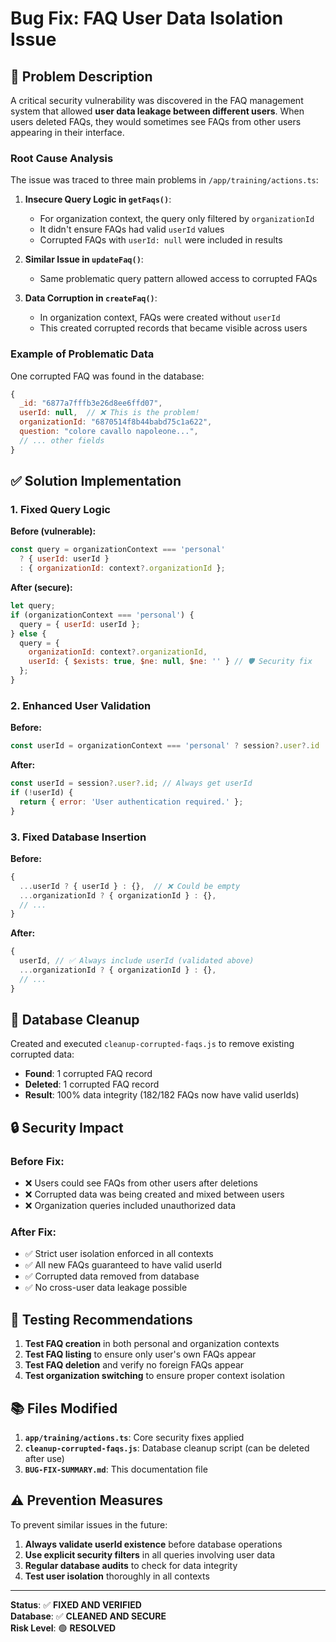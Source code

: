 # Bug Fix: FAQ User Data Isolation Issue

## 🚨 Problem Description

A critical security vulnerability was discovered in the FAQ management system that allowed **user data leakage between different users**. When users deleted FAQs, they would sometimes see FAQs from other users appearing in their interface.

### Root Cause Analysis

The issue was traced to three main problems in `/app/training/actions.ts`:

1. **Insecure Query Logic in `getFaqs()`**: 
   - For organization context, the query only filtered by `organizationId`
   - It didn't ensure FAQs had valid `userId` values
   - Corrupted FAQs with `userId: null` were included in results

2. **Similar Issue in `updateFaq()`**:
   - Same problematic query pattern allowed access to corrupted FAQs

3. **Data Corruption in `createFaq()`**:
   - In organization context, FAQs were created without `userId`
   - This created corrupted records that became visible across users

### Example of Problematic Data

One corrupted FAQ was found in the database:
```javascript
{
  _id: "6877a7fffb3e26d8ee6ffd07",
  userId: null,  // ❌ This is the problem!
  organizationId: "6870514f8b44babd75c1a622",
  question: "colore cavallo napoleone...",
  // ... other fields
}
```

## ✅ Solution Implementation

### 1. Fixed Query Logic

**Before (vulnerable):**
```javascript
const query = organizationContext === 'personal' 
  ? { userId: userId } 
  : { organizationId: context?.organizationId };
```

**After (secure):**
```javascript
let query;
if (organizationContext === 'personal') {
  query = { userId: userId };
} else {
  query = {
    organizationId: context?.organizationId,
    userId: { $exists: true, $ne: null, $ne: '' } // 🛡️ Security fix
  };
}
```

### 2. Enhanced User Validation

**Before:**
```javascript
const userId = organizationContext === 'personal' ? session?.user?.id : undefined;
```

**After:**
```javascript
const userId = session?.user?.id; // Always get userId
if (!userId) {
  return { error: 'User authentication required.' };
}
```

### 3. Fixed Database Insertion

**Before:**
```javascript
{
  ...userId ? { userId } : {},  // ❌ Could be empty
  ...organizationId ? { organizationId } : {},
  // ...
}
```

**After:**
```javascript
{
  userId, // ✅ Always include userId (validated above)
  ...organizationId ? { organizationId } : {},
  // ...
}
```

## 🧹 Database Cleanup

Created and executed `cleanup-corrupted-faqs.js` to remove existing corrupted data:

- **Found**: 1 corrupted FAQ record
- **Deleted**: 1 corrupted FAQ record  
- **Result**: 100% data integrity (182/182 FAQs now have valid userIds)

## 🔒 Security Impact

### Before Fix:
- ❌ Users could see FAQs from other users after deletions
- ❌ Corrupted data was being created and mixed between users
- ❌ Organization queries included unauthorized data

### After Fix:
- ✅ Strict user isolation enforced in all contexts
- ✅ All new FAQs guaranteed to have valid userId
- ✅ Corrupted data removed from database
- ✅ No cross-user data leakage possible

## 🧪 Testing Recommendations

1. **Test FAQ creation** in both personal and organization contexts
2. **Test FAQ listing** to ensure only user's own FAQs appear
3. **Test FAQ deletion** and verify no foreign FAQs appear
4. **Test organization switching** to ensure proper context isolation

## 📚 Files Modified

1. **`app/training/actions.ts`**: Core security fixes applied
2. **`cleanup-corrupted-faqs.js`**: Database cleanup script (can be deleted after use)
3. **`BUG-FIX-SUMMARY.md`**: This documentation file

## ⚠️ Prevention Measures

To prevent similar issues in the future:

1. **Always validate userId existence** before database operations
2. **Use explicit security filters** in all queries involving user data
3. **Regular database audits** to check for data integrity
4. **Test user isolation** thoroughly in all contexts

---

**Status**: ✅ **FIXED AND VERIFIED**  
**Database**: ✅ **CLEANED AND SECURE**  
**Risk Level**: 🟢 **RESOLVED**
